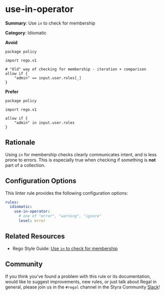 # use-in-operator

**Summary**: Use `in` to check for membership

**Category**: Idiomatic

**Avoid**
```rego
package policy

import rego.v1

# "Old" way of checking for membership - iteration + comparison
allow if {
    "admin" == input.user.roles[_]
}
```

**Prefer**
```rego
package policy

import rego.v1

allow if {
    "admin" in input.user.roles
}
```

## Rationale

Using `in` for membership checks clearly communicates intent, and is less prone to errors. This is especially true when
checking if something is **not** part of a collection.

## Configuration Options

This linter rule provides the following configuration options:

```yaml
rules:
  idiomatic:
    use-in-operator:
      # one of "error", "warning", "ignore"
      level: error
```

## Related Resources

- Rego Style Guide: [Use `in` to check for membership](https://github.com/StyraInc/rego-style-guide#use-in-to-check-for-membership)

## Community

If you think you've found a problem with this rule or its documentation, would like to suggest improvements, new rules,
or just talk about Regal in general, please join us in the `#regal` channel in the Styra Community
[Slack](https://communityinviter.com/apps/styracommunity/signup)!
